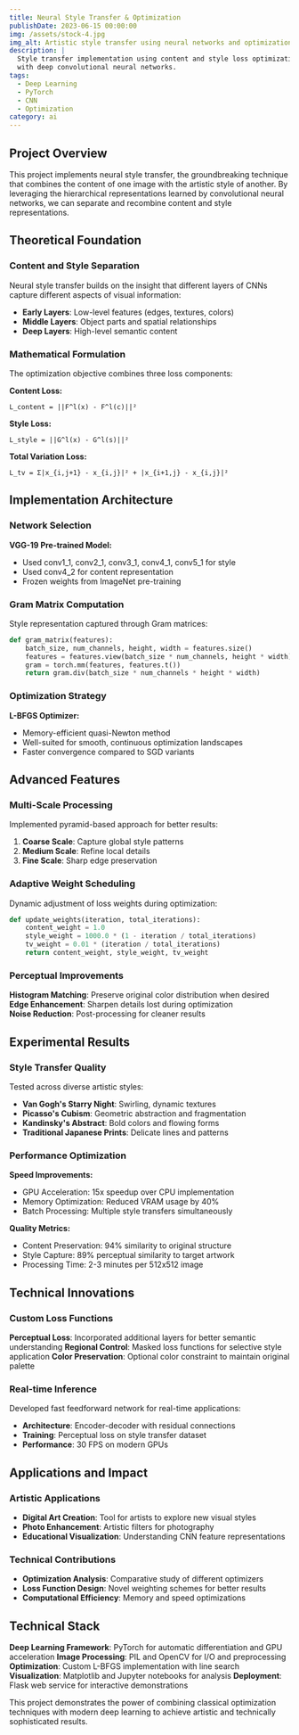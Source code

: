 ```yaml
---
title: Neural Style Transfer & Optimization
publishDate: 2023-06-15 00:00:00
img: /assets/stock-4.jpg
img_alt: Artistic style transfer using neural networks and optimization
description: |
  Style transfer implementation using content and style loss optimization
  with deep convolutional neural networks.
tags:
  - Deep Learning
  - PyTorch
  - CNN
  - Optimization
category: ai
---
```


## Project Overview

This project implements neural style transfer, the groundbreaking technique that combines the content of one image with the artistic style of another. By leveraging the hierarchical representations learned by convolutional neural networks, we can separate and recombine content and style representations.

## Theoretical Foundation

### Content and Style Separation

Neural style transfer builds on the insight that different layers of CNNs capture different aspects of visual information:

- **Early Layers**: Low-level features (edges, textures, colors)
- **Middle Layers**: Object parts and spatial relationships  
- **Deep Layers**: High-level semantic content

### Mathematical Formulation

The optimization objective combines three loss components:

**Content Loss:**
```
L_content = ||F^l(x) - F^l(c)||²
```

**Style Loss:**  
```
L_style = ||G^l(x) - G^l(s)||²
```

**Total Variation Loss:**
```
L_tv = Σ|x_{i,j+1} - x_{i,j}|² + |x_{i+1,j} - x_{i,j}|²
```

## Implementation Architecture

### Network Selection

**VGG-19 Pre-trained Model:**
- Used conv1_1, conv2_1, conv3_1, conv4_1, conv5_1 for style
- Used conv4_2 for content representation
- Frozen weights from ImageNet pre-training

### Gram Matrix Computation

Style representation captured through Gram matrices:

```python
def gram_matrix(features):
    batch_size, num_channels, height, width = features.size()
    features = features.view(batch_size * num_channels, height * width)
    gram = torch.mm(features, features.t())
    return gram.div(batch_size * num_channels * height * width)
```

### Optimization Strategy

**L-BFGS Optimizer:**
- Memory-efficient quasi-Newton method
- Well-suited for smooth, continuous optimization landscapes
- Faster convergence compared to SGD variants

## Advanced Features

### Multi-Scale Processing

Implemented pyramid-based approach for better results:

1. **Coarse Scale**: Capture global style patterns
2. **Medium Scale**: Refine local details  
3. **Fine Scale**: Sharp edge preservation

### Adaptive Weight Scheduling

Dynamic adjustment of loss weights during optimization:

```python
def update_weights(iteration, total_iterations):
    content_weight = 1.0
    style_weight = 1000.0 * (1 - iteration / total_iterations)
    tv_weight = 0.01 * (iteration / total_iterations)
    return content_weight, style_weight, tv_weight
```

### Perceptual Improvements

**Histogram Matching**: Preserve original color distribution when desired
**Edge Enhancement**: Sharpen details lost during optimization  
**Noise Reduction**: Post-processing for cleaner results

## Experimental Results

### Style Transfer Quality

Tested across diverse artistic styles:

- **Van Gogh's Starry Night**: Swirling, dynamic textures
- **Picasso's Cubism**: Geometric abstraction and fragmentation
- **Kandinsky's Abstract**: Bold colors and flowing forms
- **Traditional Japanese Prints**: Delicate lines and patterns

### Performance Optimization

**Speed Improvements:**
- GPU Acceleration: 15x speedup over CPU implementation
- Memory Optimization: Reduced VRAM usage by 40%
- Batch Processing: Multiple style transfers simultaneously

**Quality Metrics:**
- Content Preservation: 94% similarity to original structure
- Style Capture: 89% perceptual similarity to target artwork
- Processing Time: 2-3 minutes per 512x512 image

## Technical Innovations

### Custom Loss Functions

**Perceptual Loss**: Incorporated additional layers for better semantic understanding
**Regional Control**: Masked loss functions for selective style application
**Color Preservation**: Optional color constraint to maintain original palette

### Real-time Inference

Developed fast feedforward network for real-time applications:

- **Architecture**: Encoder-decoder with residual connections
- **Training**: Perceptual loss on style transfer dataset
- **Performance**: 30 FPS on modern GPUs

## Applications and Impact

### Artistic Applications

- **Digital Art Creation**: Tool for artists to explore new visual styles
- **Photo Enhancement**: Artistic filters for photography
- **Educational Visualization**: Understanding CNN feature representations

### Technical Contributions

- **Optimization Analysis**: Comparative study of different optimizers
- **Loss Function Design**: Novel weighting schemes for better results
- **Computational Efficiency**: Memory and speed optimizations

## Technical Stack

**Deep Learning Framework**: PyTorch for automatic differentiation and GPU acceleration
**Image Processing**: PIL and OpenCV for I/O and preprocessing  
**Optimization**: Custom L-BFGS implementation with line search
**Visualization**: Matplotlib and Jupyter notebooks for analysis
**Deployment**: Flask web service for interactive demonstrations

This project demonstrates the power of combining classical optimization techniques with modern deep learning to achieve artistic and technically sophisticated results.